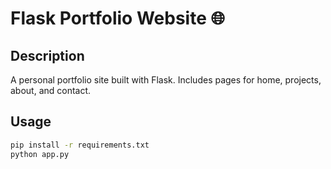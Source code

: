 # Flask Portfolio Website 🌐

## Description
A personal portfolio site built with Flask. Includes pages for home, projects, about, and contact.

## Usage
```bash
pip install -r requirements.txt
python app.py
